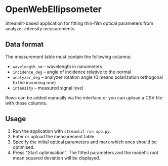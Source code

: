 # OpenWebEllipsometer

Streamlit-based application for fitting thin-film optical parameters from analyzer intensity measurements.

## Data format

The measurement table must contain the following columns:

- `wavelength_nm` – wavelength in nanometers
- `incidence_deg` – angle of incidence relative to the normal
- `analyzer_deg` – analyzer rotation angle (0 means polarization orthogonal to the incoming one)
- `intensity` – measured signal level

Rows can be added manually via the interface or you can upload a CSV file with these columns.

## Usage

1. Run the application with `streamlit run app.py`.
2. Enter or upload the measurement table.
3. Specify the initial optical parameters and mark which ones should be optimised.
4. Press "Start optimisation". The fitted parameters and the model's root mean squared deviation will be displayed.
